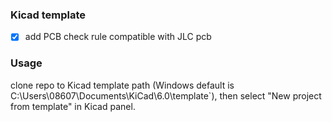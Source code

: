 ###	Kicad template

- [x] add PCB check rule compatible with  JLC pcb



###	Usage

clone repo to Kicad  template path (Windows default is C:\Users\08607\Documents\KiCad\6.0\template`), then select "New project from template" in Kicad panel.

